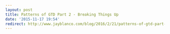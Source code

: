 ```yaml
---
layout: post
title: Patterns of GTD Part 2 - Breaking Things Up
date: '2015-11-17 19:54'
redirect: http://www.jayblanco.com/blog/2016/2/21/patterns-of-gtd-part-2-breaking-things-up
---
```


